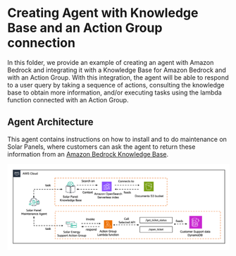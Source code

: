 # Creating Agent with Knowledge Base and an Action Group connection

In this folder, we provide an example of creating an agent with Amazon Bedrock and integrating it with a 
Knowledge Base for Amazon Bedrock and with an Action Group. 
With this integration, the agent will be able to respond to a user query by taking a sequence of actions, 
consulting the knowledge base to obtain more information, and/or executing tasks using the lambda function 
connected with an Action Group.

## Agent Architecture

This agent contains instructions on how to install and to do maintenance on Solar Panels, where customers can ask the agent to return these information from an [Amazon Bedrock Knowledge Base](https://aws.amazon.com/bedrock/knowledge-bases/).

![architecture](/examples/agents/agent_with_knowledge_base_integration/img/solar_panel_agent.png)
